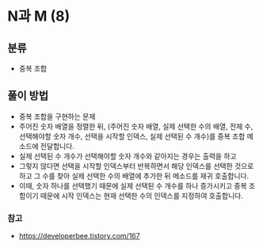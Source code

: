 # N과 M (8)

## 분류
- 중복 조합

## 풀이 방법
- 중복 조합을 구현하는 문제
- 주어진 숫자 배열을 정렬한 뒤, (주어진 숫자 배열, 실제 선택한 수의 배열, 전체 수, 선택해야할 숫자 개수, 선택을 시작할 인덱스, 실제 선택된 수 개수)를 중복 조합 메소드에 전달합니다.
- 실제 선택된 수 개수가 선택해야할 숫자 개수와 같아지는 경우는 출력을 하고
- 그렇지 않다면 선택을 시작할 인덱스부터 반복하면서 해당 인덱스를 선택한 것으로 하고 그 수를 찾아 실제 선택한 수의 배열에 추가한 뒤 메소드를 재귀 호출합니다.
- 이때, 숫자 하나를 선택했기 때문에 실제 선택된 수 개수를 하나 증가시키고 중복 조합이기 때문에 시작 인덱스는 현재 선택한 수의 인덱스를 지정하여 호출합니다.

### 참고
- https://developerbee.tistory.com/167
